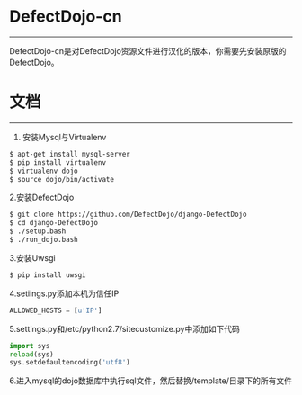 # DefectDojo-cn
----------
DefectDojo-cn是对DefectDojo资源文件进行汉化的版本，你需要先安装原版的DefectDojo。

# 文档


----------


 1. 安装Mysql与Virtualenv
``` bash
$ apt-get install mysql-server
$ pip install virtualenv
$ virtualenv dojo
$ source dojo/bin/activate
```
2.安装DefectDojo
``` bash
$ git clone https://github.com/DefectDojo/django-DefectDojo
$ cd django-DefectDojo
$ ./setup.bash
$ ./run_dojo.bash
```
3.安装Uwsgi
``` bash
$ pip install uwsgi
```
4.setiings.py添加本机为信任IP
``` python
ALLOWED_HOSTS = [u'IP']
```
5.settings.py和/etc/python2.7/sitecustomize.py中添加如下代码

``` python
import sys
reload(sys)
sys.setdefaultencoding('utf8')
```
6.进入mysql的dojo数据库中执行sql文件，然后替换/template/目录下的所有文件

